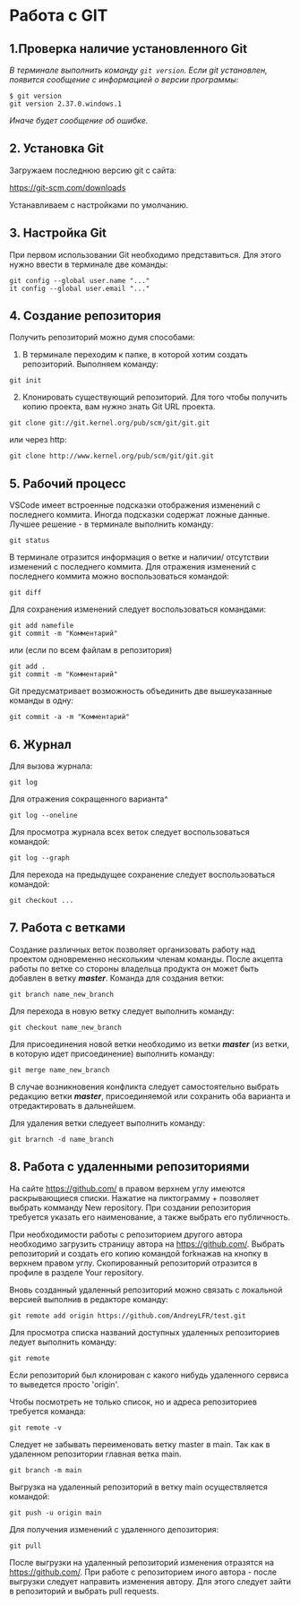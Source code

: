 # Работа с GIT
## 1.Проверка наличие установленного Git
*В терминале выполнить команду `git version`.
Если git установлен, появится сообщение с информацией о версии программы:*
```
$ git version
git version 2.37.0.windows.1
```
*Иначе будет сообщение об ошибке.*

## 2. Установка Git
Загружаем последнюю версию git с сайта:

https://git-scm.com/downloads

Устанавливаем с настройками по умолчанию.

## 3. Настройка Git
При первом использовании Git необходимо представиться. Для этого нужно ввести в терминале две команды:
```
git config --global user.name "..."
it config --global user.email "..."
```
## 4. Создание репозитория
Получить репозиторий можно думя способами:
1. В терминале переходим к папке, в которой хотим создать репозиторий. Выполняем команду:
```
git init
```
2. Клонировать существующий репозиторий. Для того чтобы получить копию проекта, вам нужно знать Git URL проекта.
```
git clone git://git.kernel.org/pub/scm/git/git.git
```
или через http:
```
git clone http://www.kernel.org/pub/scm/git/git.git
```


## 5. Рабочий процесс

VSCode имеет встроенные подсказки отображения изменений с последнего коммита. Иногда подсказки содержат ложные данные.
Лучшее решение - в терминале выполнить команду:
```
git status
```
В терминале отразится информация о ветке и наличии/ отсутствии изменений с последнего коммита. Для отражения изменений с последнего коммита можно воспользоваться командой:
```
git diff
```
Для сохранения изменений следует воспользоваться командами:
```
git add namefile
git commit -m "Комментарий"
```
или (если по всем файлам в репозитория)
```
git add .
git commit -m "Комментарий"
```
Git предусматривает возможность объединить две вышеуказанные команды в одну:
```
git commit -a -m "Комментарий"
```

## 6. Журнал
Для вызова журнала:
```
git log
```
Для отражения сокращенного варианта^
```
git log --oneline
```
Для просмотра журнала всех веток следует воспользоваться командой:
```
git log --graph
```

Для перехода на предыдущее сохранение следует воспользоваться командой:
```
git checkout ...
```

## 7. Работа с ветками
Создание различных веток позволяет организовать работу над проектом одновременно нескольким членам команды. После акцепта работы по ветке со стороны владельца продукта он может быть добавлен в ветку __*master*__.
Команда для создания ветки:
```
git branch name_new_branch
```
Для перехода в новую ветку следует выполнить команду:
```
git checkout name_new_branch
```
Для присоединения новой ветки необходимо из ветки **_master_** (из ветки, в которую идет присоединение) выполнить команду:
```
git merge name_new_branch
``` 
В случае возникновения конфликта следует самостоятельно выбрать редакцию ветки __*master*__, присоединяемой или сохранить оба варианта и отредактировать в дальнейшем.

Для удаления ветки следуеет выполнить команду:
```
git brarnch -d name_branch
```
## 8. Работа с удаленными репозиториями

На сайте https://github.com/ в правом верхнем углу имеются раскрывающиеся списки. Нажатие на пиктограмму + позволяет выбрать комманду New repository.
При создании репозитория требуется указать его наименование, а также выбрать его публичность.

При необходимости работы с репозиторием другого автора необходимо загрузить страницу автора на https://github.com/. Выбрать репозиторий и создать его копию командой forkнажав на кнопку в верхнем правом углу. Скопированный репозиторий отразится в профиле в разделе Your repository.

Вновь созданный удаленный репозиторий можно связать с локальной версией выполнив в редакторе команду:
```
git remote add origin https://github.com/AndreyLFR/test.git
```
Для просмотра списка названий доступных удаленных репозиториев ледует выполнить команду:
```
git remote 
```
Если репозиторий был клонирован  с какого нибудь удаленного сервиса то выведется просто 'origin'.

Чтобы посмотреть не только список, но и адреса репозиториев требуется команда:
```
git remote -v
```
Следует не забывать переименовать ветку master в main. Так как в удаленном репозитории главная ветка main.
```
git branch -m main
```
Выгрузка на удаленный репозиторий в ветку main осуществляется командой:
```
git push -u origin main
```
Для получения изменений с удаленного депозитория:
```
git pull
```
После выгрузки на удаленный репозиторий изменения отразятся на https://github.com/. 
При работе с репозиторием иного автора - после выгрузки следует направить изменения автору. Для этого следует зайти в репозиторий и выбрать pull requests.


